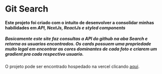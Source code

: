 # Git Search

#### Este projeto foi criado com o intuito de desenvolver a consolidar minhas habilidades em *API, NextJs, ReactJs e styled components*

##### Basicamente este site faz consultas a API do github na aba Search e retorna os usuarios encontrados. Os cards possuem uma propriedade muito legal em  encontrar as cores dominantes de cada foto e criarem um gradient pra cada respectivo usuario.

O projeto pode ser encontrado hospedado na vercel clicando [aqui](https://git-search-pedriin.vercel.app).
